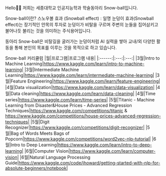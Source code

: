 Hello👋👋 저희는 세종대학교 인공지능학과 학술동아리 Snow-ball입니다.

Snow-ball이란?
스노우볼 효과 (Snowball effect) : 일명 눈덩이 효과(Snowball effect)는 장기적인 안목의 투자로 눈덩이가 비탈을 구르며 주변의 눈들을 집어삼키고 불어나듯 불리는 것을 의미하는 주식용어입니다.

동아리 Snow-ball은 비탈길을 굴러가는 눈덩이처럼 AI 실력을 쌓아 교내/외 다양한 활동을 통해 본인의 목표를 이루는 것을 목적으로 하고 있습니다. 

Snow-ball 커리큘럼
|월|프로그램|프로그램 내용|
|:------:|:---:|:---:|
|3월|Intro to Machine Learning|https://www.kaggle.com/learn/intro-to-machine-learning|
|3월|Intermediate Machine Learning|https://www.kaggle.com/learn/intermediate-machine-learning|
|3월|Feature Engineering|https://www.kaggle.com/learn/feature-engineering|
|4월|Data visualization|https://www.kaggle.com/learn/data-visualization|
|4월|Data cleaning|https://www.kaggle.com/learn/data-cleaning|
|4월|Time series|https://www.kaggle.com/learn/time-series|
|5월|Titanic - Machine Learning from Disaster&House Prices - Advanced Regression Techniques|https://www.kaggle.com/competitions/titanic & https://www.kaggle.com/competitions/house-prices-advanced-regression-techniques|
|5월|Digit Recognizer|https://www.kaggle.com/competitions/digit-recognizer|
|5월|Bag of Words Meets Bags of Popcorn|https://www.kaggle.com/competitions/word2vec-nlp-tutorial|
|6월|Intro to Deep Learning|https://www.kaggle.com/learn/intro-to-deep-learning|
|6월|Computer Vision|https://www.kaggle.com/learn/computer-vision|
|6월|Natural Language Processing Guide|https://www.kaggle.com/code/jhoward/getting-started-with-nlp-for-absolute-beginners/notebook|


